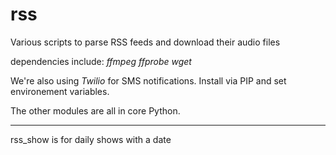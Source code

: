 # rss

Various scripts to parse RSS feeds and download their audio files

dependencies include:
*ffmpeg*
*ffprobe*
*wget*

We're also using *Twilio* for SMS notifications. Install via PIP and set environement variables.

The other modules are all in core Python.

-----
rss_show is for daily shows with a date
 
